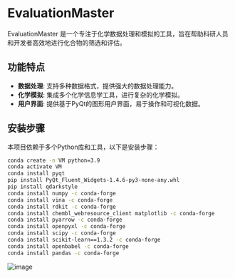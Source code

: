 # EvaluationMaster

EvaluationMaster 是一个专注于化学数据处理和模拟的工具，旨在帮助科研人员和开发者高效地进行化合物的筛选和评估。

## 功能特点

- **数据处理**: 支持多种数据格式，提供强大的数据处理能力。
- **化学模拟**: 集成多个化学信息学工具，进行复杂的化学模拟。
- **用户界面**: 提供基于PyQt的图形用户界面，易于操作和可视化数据。

## 安装步骤

本项目依赖于多个Python库和工具，以下是安装步骤：

```bash
conda create -n VM python=3.9
conda activate VM
conda install pyqt
pip install PyQt_Fluent_Widgets-1.4.6-py3-none-any.whl
pip install qdarkstyle
conda install numpy -c conda-forge
conda install vina -c conda-forge
conda install rdkit -c conda-forge
conda install chembl_webresource_client matplotlib -c conda-forge
conda install pyarrow -c conda-forge
conda install openpyxl -c conda-forge
conda install scipy -c conda-forge
conda install scikit-learn==1.3.2 -c conda-forge
conda install openbabel -c conda-forge
conda install pandas -c conda-forge
```

![image](https://github.com/shenzheyuan2020/EvaluationMaster/assets/73147896/a7afc64f-7edf-48a5-8186-448cde45ed01)
